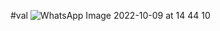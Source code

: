 #val
![WhatsApp Image 2022-10-09 at 14 44 10](https://user-images.githubusercontent.com/112374778/194744444-0434f71c-7ba0-4a15-9c0e-21153d16922c.jpeg)
